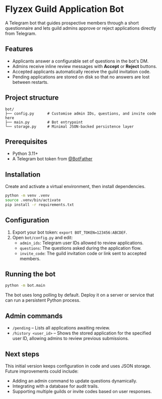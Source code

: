 # Flyzex Guild Application Bot

A Telegram bot that guides prospective members through a short questionnaire and
lets guild admins approve or reject applications directly from Telegram.

## Features

- Applicants answer a configurable set of questions in the bot's DM.
- Admins receive inline review messages with **Accept** or **Reject** buttons.
- Accepted applicants automatically receive the guild invitation code.
- Pending applications are stored on disk so that no answers are lost between
  restarts.

## Project structure

```
bot/
├── config.py      # Customise admin IDs, questions, and invite code here
├── main.py        # Bot entrypoint
└── storage.py     # Minimal JSON-backed persistence layer
```

## Prerequisites

- Python 3.11+
- A Telegram bot token from [@BotFather](https://t.me/BotFather)

## Installation

Create and activate a virtual environment, then install dependencies.

```bash
python -m venv .venv
source .venv/bin/activate
pip install -r requirements.txt
```

## Configuration

1. Export your bot token: `export BOT_TOKEN=123456:ABCDEF`.
2. Open `bot/config.py` and edit:
   - `admin_ids`: Telegram user IDs allowed to review applications.
   - `questions`: The questions asked during the application flow.
   - `invite_code`: The guild invitation code or link sent to accepted members.

## Running the bot

```bash
python -m bot.main
```

The bot uses long polling by default. Deploy it on a server or service that can
run a persistent Python process.

## Admin commands

- `/pending` – Lists all applications awaiting review.
- `/history <user_id>` – Shows the stored application for the specified user ID,
  allowing admins to review previous submissions.

## Next steps

This initial version keeps configuration in code and uses JSON storage. Future
improvements could include:

- Adding an admin command to update questions dynamically.
- Integrating with a database for audit trails.
- Supporting multiple guilds or invite codes based on user responses.
